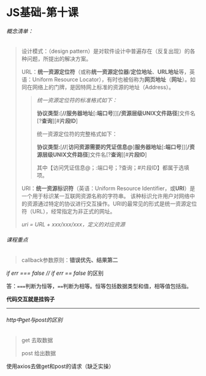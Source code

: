 # JS基础-第十课

###### 概念清单：

> 设计模式：（design pattern）是对软件设计中普遍存在（反复出现）的各种问题，所提出的解决方案。
>
> URL：**统一资源定位符**（或称**统一资源定位器**/**定位地址**、**URL地址**等，英语：Uniform Resource Locator），有时也被俗称为**网页地址**（**网址**）。如同在网络上的门牌，是因特网上标准的资源的地址（Address）。
>
> > *统一资源定位符的标准格式如下：*
> >
> > **协议类型:**[**//服务器地址**[**:端口号**]][**/资源层级UNIX文件路径**]文件名[?**查询**][#**片段ID**]
> >
> > 统一资源定位符的完整格式如下：
> >
> > **协议类型:**[**//**[**访问资源需要的凭证信息@**]**服务器地址**[**:端口号**]][**/资源层级UNIX文件路径**]文件名[?**查询**][#**片段ID**]
> >
> > 其中【访问凭证信息@；:端口号；?查询；#片段ID】都属于选填项。
>
> URI：**统一资源标识符**（英语：Uniform Resource Identifier，或**URI**）是一个用于标识某一互联网资源名称的字符串。 该种标识允许用户对网络中的资源通过特定的协议进行交互操作。URI的最常见的形式是统一资源定位符（URL），经常指定为非正式的网址。
>
> *uri = URL + xxx/xxx/xxx，定义的对应资源*

###### 课程重点

> callback参数原则：**错误优先、结果第二**

*if err === false // if err == false* 的区别

答：``===``判断为恒等，`==`判断为相等。恒等包括数据类型和值，相等值包括指。

**代码交互就是挂钩子**

---

###### http中get与post的区别

> get 去取数据
>
> post 给出数据
>

使用axios去做get和post的请求（缺乏实操）
